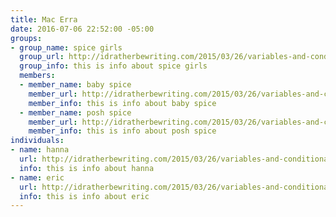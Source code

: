 ```yaml
---
title: Mac Erra
date: 2016-07-06 22:52:00 -05:00
groups:
- group_name: spice girls
  group_url: http://idratherbewriting.com/2015/03/26/variables-and-conditional-processing-jekyll-versus-dita/
  group_info: this is info about spice girls
  members:
  - member_name: baby spice
    member_url: http://idratherbewriting.com/2015/03/26/variables-and-conditional-processing-jekyll-versus-dita/
    member_info: this is info about baby spice
  - member_name: posh spice
    member_url: http://idratherbewriting.com/2015/03/26/variables-and-conditional-processing-jekyll-versus-dita/
    member_info: this is info about posh spice
individuals:
- name: hanna
  url: http://idratherbewriting.com/2015/03/26/variables-and-conditional-processing-jekyll-versus-dita/
  info: this is info about hanna
- name: eric
  url: http://idratherbewriting.com/2015/03/26/variables-and-conditional-processing-jekyll-versus-dita/
  info: this is info about eric
---
```


